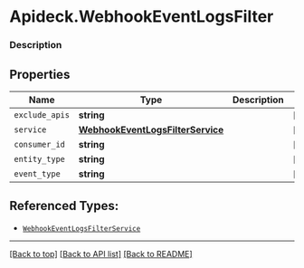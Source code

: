 # Apideck.WebhookEventLogsFilter

### Description

## Properties
Name | Type | Description | Notes
------------ | ------------- | ------------- | -------------
`exclude_apis` | **string** |  | [optional] 
`service` | [**WebhookEventLogsFilterService**](WebhookEventLogsFilterService.md) |  | [optional] 
`consumer_id` | **string** |  | [optional] 
`entity_type` | **string** |  | [optional] 
`event_type` | **string** |  | [optional] 





## Referenced Types:

* [`WebhookEventLogsFilterService`](WebhookEventLogsFilterService.md)




---

[[Back to top]](#) [[Back to API list]](../../../../README.md#documentation-for-api-endpoints) [[Back to README]](../../../../README.md)


